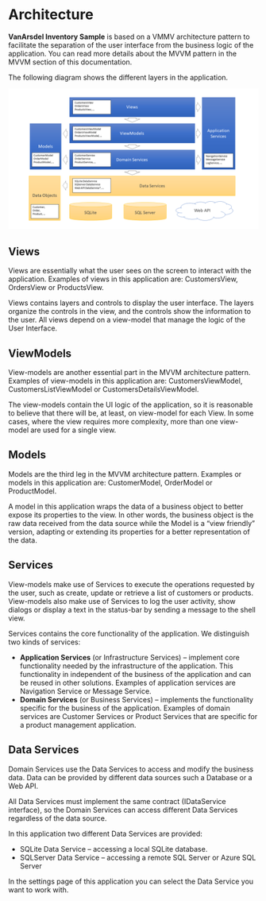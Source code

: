 # Architecture
**VanArsdel Inventory Sample** is based on a VMMV architecture pattern to facilitate the separation of the user interface from the business logic of the application. You can read more details about the MVVM pattern in the MVVM section of this documentation.

The following diagram shows the different layers in the application.

![Architecture Diagram](img/ovw-layers.png)

## Views
Views are essentially what the user sees on the screen to interact with the application. Examples of views in this application are: CustomersView, OrdersView or ProductsView.

Views contains layers and controls to display the user interface. The layers organize the controls in the view, and the controls show the information to the user. All views depend on a view-model that manage the logic of the User Interface.

## ViewModels
View-models are another essential part in the MVVM architecture pattern. Examples of view-models in this application are: CustomersViewModel, CustomersListViewModel or CustomersDetailsViewModel.

The view-models contain the UI logic of the application, so it is reasonable to believe that there will be, at least, on view-model for each View. In some cases, where the view requires more complexity, more than one view-model are used for a single view.

## Models
Models are the third leg in the MVVM architecture pattern. Examples or models in this application are: CustomerModel, OrderModel or ProductModel.

A model in this application wraps the data of a business object to better expose its properties to the view. In other words, the business object is the raw data received from the data source while the Model is a “view friendly” version, adapting or extending its properties for a better representation of the data.

## Services
View-models make use of Services to execute the operations requested by the user, such as create, update or retrieve a list of customers or products. View-models also make use of Services to log the user activity, show dialogs or display a text in the status-bar by sending a message to the shell view.

Services contains the core functionality of the application. We distinguish two kinds of services:

-	**Application Services** (or Infrastructure Services) – implement core functionality needed by the infrastructure of the application. This functionality in independent of the business of the application and can be reused in other solutions. Examples of application services are Navigation Service or Message Service.
-	**Domain Services** (or Business Services) – implements the functionality specific for the business of the application. Examples of domain services are Customer Services or Product Services that are specific for a product management application.

## Data Services
Domain Services use the Data Services to access and modify the business data. Data can be provided by different data sources such a Database or a Web API.

All Data Services must implement the same contract (IDataService interface), so the Domain Services can access different Data Services regardless of the data source.

In this application two different Data Services are provided:
-	SQLite Data Service – accessing a local SQLite database.
-	SQLServer Data Service – accessing a remote SQL Server or Azure SQL Server

In the settings page of this application you can select the Data Service you want to work with.


